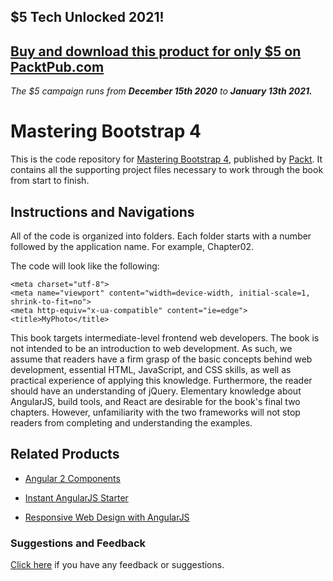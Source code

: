 ## $5 Tech Unlocked 2021!
[Buy and download this product for only $5 on PacktPub.com](https://www.packtpub.com/)
-----
*The $5 campaign         runs from __December 15th 2020__ to __January 13th 2021.__*

# Mastering Bootstrap 4
This is the code repository for [Mastering Bootstrap 4](https://www.packtpub.com/web-development/mastering-bootstrap-4?utm_source=github&utm_medium=repository&utm_campaign=9781783981120), published by [Packt](https://www.packtpub.com/). It contains all the supporting project files necessary to work through the book from start to finish.
## Instructions and Navigations
All of the code is organized into folders. Each folder starts with a number followed by the application name. For example, Chapter02.



The code will look like the following:
```
<meta charset="utf-8">
<meta name="viewport" content="width=device-width, initial-scale=1, shrink-to-fit=no">
<meta http-equiv="x-ua-compatible" content="ie=edge">
<title>MyPhoto</title>
```

This book targets intermediate-level frontend web developers. The book is not intended to
be an introduction to web development. As such, we assume that readers have a firm grasp
of the basic concepts behind web development, essential HTML, JavaScript, and CSS skills,
as well as practical experience of applying this knowledge. Furthermore, the reader should
have an understanding of jQuery. Elementary knowledge about AngularJS, build tools, and
React are desirable for the book's final two chapters. However, unfamiliarity with the two
frameworks will not stop readers from completing and understanding the examples.

## Related Products
* [Angular 2 Components](https://www.packtpub.com/web-development/angular-2-components?utm_source=github&utm_medium=repository&utm_campaign=9781785882340)

* [Instant AngularJS Starter](https://www.packtpub.com/web-development/instant-angularjs-starter-instant?utm_source=github&utm_medium=repository&utm_campaign=9781782166764)

* [Responsive Web Design with AngularJS](https://www.packtpub.com/web-development/responsive-web-design-angularjs?utm_source=github&utm_medium=repository&utm_campaign=9781784398422)
### Suggestions and Feedback
[Click here](https://docs.google.com/forms/d/e/1FAIpQLSe5qwunkGf6PUvzPirPDtuy1Du5Rlzew23UBp2S-P3wB-GcwQ/viewform) if you have any feedback or suggestions.
